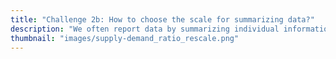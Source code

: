 ```yaml
---
title: "Challenge 2b: How to choose the scale for summarizing data?"
description: "We often report data by summarizing individual information (e.g., at a pixel) to coarser scale analysis units (e.g., census division). In this example, we discuss the consequences of summarizing data to different units."
thumbnail: "images/supply-demand_ratio_rescale.png"
---
```

